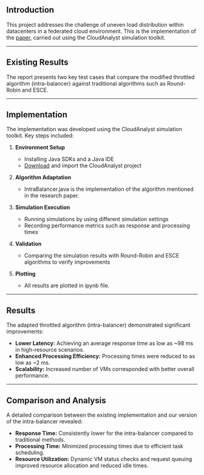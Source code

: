 ## Introduction

This project addresses the challenge of uneven load distribution within datacenters in a federated cloud environment. This is the implementation of the [paper](https://ieeexplore.ieee.org/stamp/stamp.jsp?tp=&arnumber=10629693), carried out using the CloudAnalyst simulation toolkit.

---
## Existing Results

The report presents two key test cases that compare the modified throttled algorithm (intra-balancer) against traditional algorithms such as Round-Robin and ESCE.

---
## Implementation

The implementation was developed using the CloudAnalyst simulation toolkit. Key steps included:

1. **Environment Setup**  
   - Installing Java SDKs and a Java IDE  
   - [Download](https://github.com/Ankit-IITJ/VCC_Project.git) and import the CloudAnalyst project
      
2. **Algorithm Adaptation**  
   - IntraBalancer.java is the implementation of the algorithm mentioned in the research paper.
     
3. **Simulation Execution**  
   - Running simulations by using different simulation settings
   - Recording performance metrics such as response and processing times
     
4. **Validation**  
   - Comparing the simulation results with Round-Robin and ESCE algorithms to verify improvements

5. **Plotting**
   - All results are plotted in ipynb file. 

---
## Results

The adapted throttled algorithm (intra-balancer) demonstrated significant improvements:

- **Lower Latency:** Achieving an average response time as low as ~98 ms in high-resource scenarios.
- **Enhanced Processing Efficiency:** Processing times were reduced to as low as ~2 ms.
- **Scalability:** Increased number of VMs corresponded with better overall performance.

---
## Comparison and Analysis

A detailed comparison between the existing implementation and our version of the intra-balancer revealed:

- **Response Time:** Consistently lower for the intra-balancer compared to traditional methods.
- **Processing Time:** Minimized processing times due to efficient task scheduling.
- **Resource Utilization:** Dynamic VM status checks and request queuing improved resource allocation and reduced idle times.
